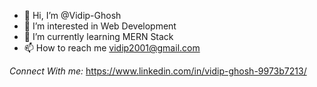 - 👋 Hi, I’m @Vidip-Ghosh
- 👀 I’m interested in Web Development
- 🌱 I’m currently learning MERN Stack 
- 📫 How to reach me vidip2001@gmail.com

*Connect With me:*
https://www.linkedin.com/in/vidip-ghosh-9973b7213/

<!---
Vidip-Ghosh/Vidip-Ghosh is a ✨ special ✨ repository because its `README.md` (this file) appears on your GitHub profile.
You can click the Preview link to take a look at your changes.
--->
